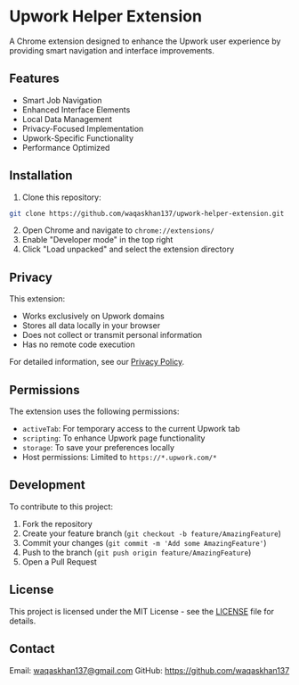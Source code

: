 # Upwork Helper Extension

A Chrome extension designed to enhance the Upwork user experience by providing smart navigation and interface improvements.

## Features

- Smart Job Navigation
- Enhanced Interface Elements
- Local Data Management
- Privacy-Focused Implementation
- Upwork-Specific Functionality
- Performance Optimized

## Installation

1. Clone this repository:
```bash
git clone https://github.com/waqaskhan137/upwork-helper-extension.git
```

2. Open Chrome and navigate to `chrome://extensions/`
3. Enable "Developer mode" in the top right
4. Click "Load unpacked" and select the extension directory

## Privacy

This extension:
- Works exclusively on Upwork domains
- Stores all data locally in your browser
- Does not collect or transmit personal information
- Has no remote code execution

For detailed information, see our [Privacy Policy](privacy_policy.md).

## Permissions

The extension uses the following permissions:
- `activeTab`: For temporary access to the current Upwork tab
- `scripting`: To enhance Upwork page functionality
- `storage`: To save your preferences locally
- Host permissions: Limited to `https://*.upwork.com/*`

## Development

To contribute to this project:

1. Fork the repository
2. Create your feature branch (`git checkout -b feature/AmazingFeature`)
3. Commit your changes (`git commit -m 'Add some AmazingFeature'`)
4. Push to the branch (`git push origin feature/AmazingFeature`)
5. Open a Pull Request

## License

This project is licensed under the MIT License - see the [LICENSE](LICENSE) file for details.

## Contact

Email: waqaskhan137@gmail.com
GitHub: https://github.com/waqaskhan137 
